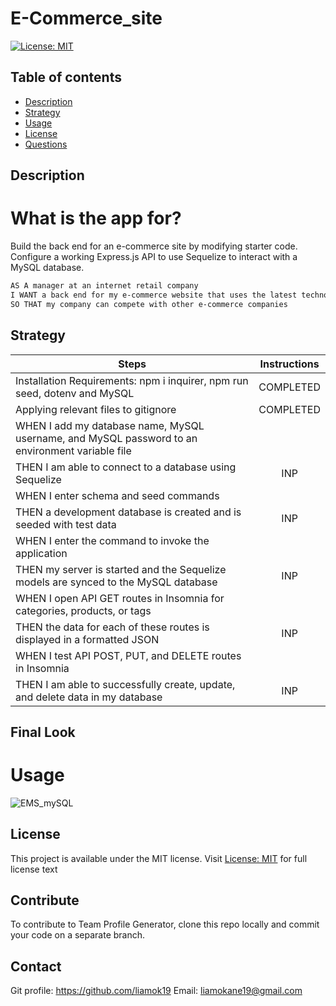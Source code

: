 # E-Commerce_site

[![License: MIT](https://img.shields.io/apm/l/vim-mode?color=orange&style=for-the-badge.svg)](https://opensource.org/licenses/MIT)

## Table of contents
- [Description](#description)
- [Strategy](#strategy)
- [Usage](#usage)
- [License](#license)
- [Questions](#questions)

## Description
# What is the app for?
 Build the back end for an e-commerce site by modifying starter code. Configure a working Express.js API to use Sequelize to interact with a MySQL database.

```md
AS A manager at an internet retail company
I WANT a back end for my e-commerce website that uses the latest technologies
SO THAT my company can compete with other e-commerce companies
```

## Strategy 
| Steps | Instructions | 
| ------------- |:-------------:| 
| Installation Requirements: npm i inquirer, npm run seed, dotenv and MySQL | COMPLETED |
| Applying relevant files to gitignore | COMPLETED |
| WHEN I add my database name, MySQL username, and MySQL password to an environment variable file
THEN I am able to connect to a database using Sequelize | INP | 
| WHEN I enter schema and seed commands
THEN a development database is created and is seeded with test data | INP | 
| WHEN I enter the command to invoke the application
THEN my server is started and the Sequelize models are synced to the MySQL database | INP | 
| WHEN I open API GET routes in Insomnia for categories, products, or tags
THEN the data for each of these routes is displayed in a formatted JSON | INP | 
| WHEN I test API POST, PUT, and DELETE routes in Insomnia
THEN I am able to successfully create, update, and delete data in my database  | INP | 

## Final Look
# Usage
<img src='./public/assets/images/noteTaker.gif' alt="EMS_mySQL" >

## License
This project is available under the MIT license. Visit [License: MIT](https://opensource.org/licenses/MIT) for full license text

## Contribute
To contribute to Team Profile Generator, clone this repo locally and commit your code on a separate branch.


## Contact
Git profile: https://github.com/liamok19
Email: liamokane19@gmail.com